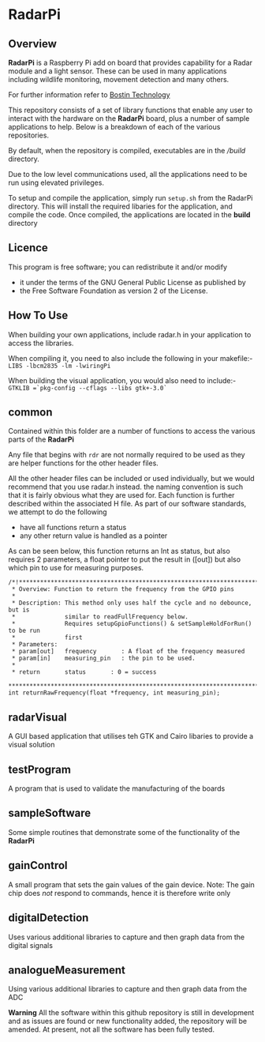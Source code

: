 # RadarPi

## Overview
**RadarPi** is a Raspberry Pi add on board that provides capability for a Radar module and a light
sensor. These can be used in many applications including wildlife monitoring, movement detection and
many others.

For further information refer to [Bostin Technology](https://www.bostintechnology.com)


This repository consists of a set of library functions that enable any user to interact with
the hardware on the **RadarPi** board, plus a number of sample applications to help. Below is a
breakdown of each of the various repositories. 

By default, when the repository is compiled, executables are in the */build* directory.

Due to the low level communications used, all the applications need to be run using elevated privileges.

To setup and compile the application, simply run ```setup.sh``` from the RadarPi directory. This will install
the required libaries for the application, and compile the code. Once compiled, the applications are located
in the **build** directory

## Licence
This program is free software; you can redistribute it and/or modify
 * it under the terms of the GNU General Public License as published by
 * the Free Software Foundation as version 2 of the License.

## How To Use
When building your own applications, include radar.h in your application to access the libraries.

When compiling it, you need to also include the following in your makefile:-
    ```
    LIBS -lbcm2835 -lm -lwiringPi
    ```

When building the visual application, you would also need to include:-
    ```
    GTKLIB =`pkg-config --cflags --libs gtk+-3.0`
    ```


## common
Contained within this folder are a number of functions to access the various parts of the **RadarPi**

Any file that begins with `rdr` are not normally required to be used as they are helper functions
for the other header files.

All the other header files can be included or used individually, but we would recommend that you use
radar.h instead. the naming convention is such that it is fairly obvious what they are used for. Each
function is further described within the associated H file. As part of our software standards, we
attempt to do the following
- have all functions return a status
- any other return value is handled as a pointer

As can be seen below, this function returns an Int as status, but also requires 2 parameters, a float
pointer to put the result in ([out]) but also which pin to use for measuring purposes.
```
/*!**************************************************************************
 * Overview: Function to return the frequency from the GPIO pins
 *  
 * Description: This method only uses half the cycle and no debounce, but is
 *				similar to readFullFrequency below.
 *				Requires setupGpioFunctions() & setSampleHoldForRun() to be run 
 *				first
 * Parameters:
 * param[out]   frequency       : A float of the frequency measured
 * param[in]	measuring_pin	: the pin to be used.
 *
 * return		status       : 0 = success
 *****************************************************************************/
int returnRawFrequency(float *frequency, int measuring_pin);
```

## radarVisual
A GUI based application that utilises teh GTK and Cairo libaries to provide a visual solution

## testProgram
A program that is used to validate the manufacturing of the boards

## sampleSoftware
Some simple routines that demonstrate some of the functionality of the **RadarPi**

## gainControl
A small program that sets the gain values of the gain device.
Note: The gain chip does *not* respond to commands, hence it is therefore write only

## digitalDetection
Uses various additional libraries to capture and then graph data from the digital signals

## analogueMeasurement
Using various additional libraries to capture and then graph data from the ADC


**Warning**
All the software within this github repository is still in development and as issues are found or
new functionality added, the repository will be amended.
At present, not all the software has been fully tested.

